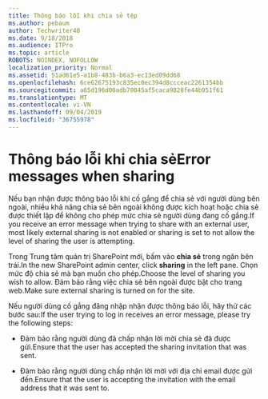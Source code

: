 ```yaml
---
title: Thông báo lỗi khi chia sẻ tệp
ms.author: pebaum
author: Techwriter40
ms.date: 9/18/2018
ms.audience: ITPro
ms.topic: article
ROBOTS: NOINDEX, NOFOLLOW
localization_priority: Normal
ms.assetid: 51ad61e5-a1b8-483b-b6a3-ec13ed09dd68
ms.openlocfilehash: 6ce62675193c835ec0ec394d8ccceac2261354bb
ms.sourcegitcommit: a65d196d00adb70045af5caca9828fe44b951f61
ms.translationtype: MT
ms.contentlocale: vi-VN
ms.lasthandoff: 09/04/2019
ms.locfileid: "36755978"
---
```

# <a name="error-messages-when-sharing"></a><span data-ttu-id="06175-102">Thông báo lỗi khi chia sẻ</span><span class="sxs-lookup"><span data-stu-id="06175-102">Error messages when sharing</span></span>

<span data-ttu-id="06175-103">Nếu bạn nhận được thông báo lỗi khi cố gắng để chia sẻ với người dùng bên ngoài, nhiều khả năng chia sẻ bên ngoài không được kích hoạt hoặc chia sẻ được thiết lập để không cho phép mức chia sẻ người dùng đang cố gắng.</span><span class="sxs-lookup"><span data-stu-id="06175-103">If you receive an error message when trying to share with an external user, most likely external sharing is not enabled or sharing is set to not allow the level of sharing the user is attempting.</span></span>
  
<span data-ttu-id="06175-104">Trong Trung tâm quản trị SharePoint mới, bấm vào **chia sẻ** trong ngăn bên trái.</span><span class="sxs-lookup"><span data-stu-id="06175-104">In the  new SharePoint admin center, click **sharing** in the left pane.</span></span> <span data-ttu-id="06175-105">Chọn mức độ chia sẻ mà bạn muốn cho phép.</span><span class="sxs-lookup"><span data-stu-id="06175-105">Choose the level of sharing you wish to allow.</span></span> <span data-ttu-id="06175-106">Đảm bảo rằng việc chia sẻ bên ngoài được bật cho trang web.</span><span class="sxs-lookup"><span data-stu-id="06175-106">Make sure external sharing is turned on for the site.</span></span> 
  
<span data-ttu-id="06175-107">Nếu người dùng cố gắng đăng nhập nhận được thông báo lỗi, hãy thử các bước sau:</span><span class="sxs-lookup"><span data-stu-id="06175-107">If the user trying to log in receives an error message, please try the following steps:</span></span>
  
- <span data-ttu-id="06175-108">Đảm bảo rằng người dùng đã chấp nhận lời mời chia sẻ đã được gửi.</span><span class="sxs-lookup"><span data-stu-id="06175-108">Ensure that the user has accepted the sharing invitation that was sent.</span></span>
    
- <span data-ttu-id="06175-109">Đảm bảo rằng người dùng chấp nhận lời mời với địa chỉ email được gửi đến.</span><span class="sxs-lookup"><span data-stu-id="06175-109">Ensure that the user is accepting the invitation with the email address that it was sent to.</span></span>
    

